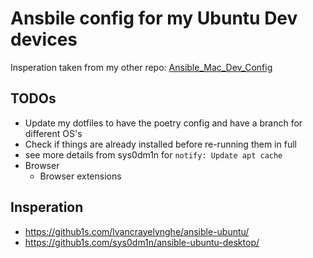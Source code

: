 # Ansbile config for my Ubuntu Dev devices

Insperation taken from my other repo: [Ansible_Mac_Dev_Config](https://github.com/BenWolfaardt/Ansible_Mac_Dev_Config)

## TODOs

- Update my dotfiles to have the poetry config and have a branch for different OS's
- Check if things are already installed before re-running them in full
- see more details from sys0dm1n for `notify: Update apt cache`
- Browser
    - Browser extensions

## Insperation

- https://github1s.com/lvancrayelynghe/ansible-ubuntu/
- https://github1s.com/sys0dm1n/ansible-ubuntu-desktop/
